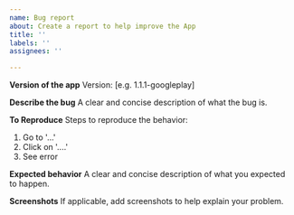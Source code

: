 ```yaml
---
name: Bug report
about: Create a report to help improve the App
title: ''
labels: ''
assignees: ''

---
```


**Version of the app**
Version: [e.g.  1.1.1-googleplay]

**Describe the bug**
A clear and concise description of what the bug is.

**To Reproduce**
Steps to reproduce the behavior:

1. Go to '...'
2. Click on '....'
3. See error

**Expected behavior**
A clear and concise description of what you expected to happen.

**Screenshots**
If applicable, add screenshots to help explain your problem.
